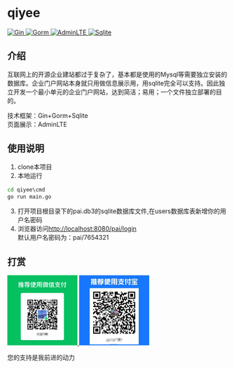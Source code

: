 # qiyee

<a href="https://github.com/gin-gonic/gin" target="_blank">
    <img src="https://img.shields.io/badge/Gin-v1.9.1-blue" alt="Gin">
</a>
<a href="https://gorm.io/zh_CN/docs/" target="_blank">
    <img src="https://img.shields.io/badge/Gorm-v1.25.2-blue" alt="Gorm">
</a>
<a href="https://3vshej.cn/AdminLTE/" target="_blank">
    <img src="https://img.shields.io/badge/AdminLTE-3.2.0-blue" alt="AdminLTE">
</a>
<a href="https://www.sqlite.org/index.html" target="_blank">
    <img src="https://img.shields.io/badge/Sqlite-v1.5.2-blue" alt="Sqlite">
</a>

## 介绍
互联网上的开源企业建站都过于复杂了，基本都是使用的Mysql等需要独立安装的数据库。企业门户网站本身就只用做信息展示用，用sqlite完全可以支持。因此独立开发一个最小单元的企业门户网站，达到简洁；易用；一个文件独立部署的目的。

技术框架：Gin+Gorm+Sqlite  
页面展示：AdminLTE

## 使用说明
1. clone本项目
2. 本地运行
```cmd
cd qiyee\cmd
go run main.go
```
3. 打开项目根目录下的pai.db3的sqlite数据库文件,在users数据库表新增你的用户名密码
4. 浏览器访问<http://localhost:8080/pai/login>  
默认用户名密码为：pai/7654321

## 打赏

<a target="_blank" rel="noopener noreferrer" href="https://github.com/gerrywp/qiyee/blob/main/wx_20240314175148.jpg">
<img src="./wx_20240314175148.jpg" alt="微信收款码" title="微信支付" height="160" width="160"/>
</a>
<a target="_blank" rel="noopener noreferrer" href="https://github.com/gerrywp/qiyee/blob/main/zfb_20240314175158.jpg" >
<img src="./zfb_20240314175158.jpg" alt="支付宝收款码" title="支付宝支付" height="160" width="160"/>
</a>

您的支持是我前进的动力
